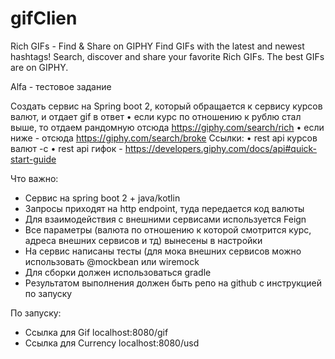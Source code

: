 # gifClien
Rich GIFs - Find & Share on GIPHY
Find GIFs with the latest and newest hashtags! Search, discover and share your favorite Rich GIFs. The best GIFs are on GIPHY.

Alfa - тестовое задание

Создать сервис на Spring boot 2, который обращается к сервису курсов валют, и отдает gif в ответ
 • если курс по отношению к рублю стал выше, то отдаем рандомную отсюда https://giphy.com/search/rich
 • если ниже - отсюда https://giphy.com/search/broke
Ссылки:
 • rest api курсов валют -c
 • rest api гифок - https://developers.giphy.com/docs/api#quick-start-guide

Что важно:
- Сервис на spring boot 2 + java/kotlin
- Запросы приходят на http endpoint, туда передается код валюты
- Для взаимодействия с внешними сервисами используется Feign
- Все параметры (валюта по отношению к которой смотрится курс, адреса внешних сервисов и тд) вынесены в настройки
- На сервис написаны тесты (для мока внешних сервисов можно использовать @mockbean или wiremock
- Для сборки должен использоваться gradle
- Результатом выполнения должен быть репо на github с инструкцией по запуску


По запуску:
- Ссылка для Gif localhost:8080/gif
- Ссылка для Currency localhost:8080/usd
